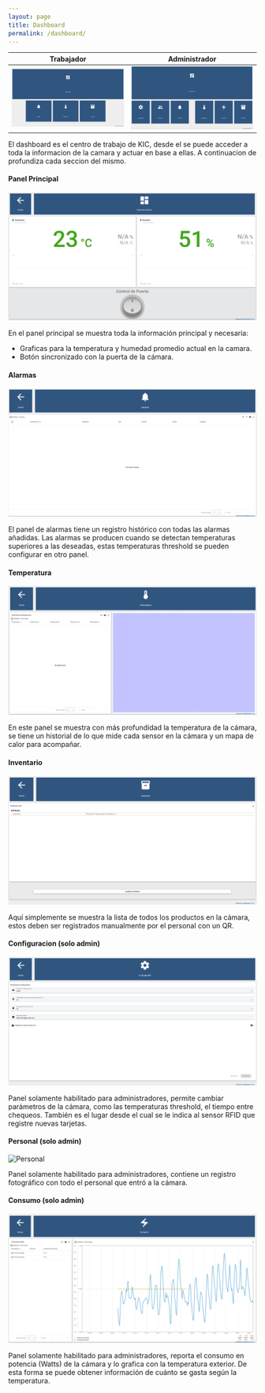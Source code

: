 ```yaml
---
layout: page
title: Dashboard
permalink: /dashboard/
---
```


Trabajador                                                                                                              |  Administrador
:----------------------------------------------------------------------------------------------------------------------:|:---------------------------------------------------------------------------------------------------------------------------------------:
![Dashboard](https://raw.githubusercontent.com/SisCom-PI2-2023-2/proyecto-keep-it-cool/main/docs/assets/Dashboard.jpg)  |  ![Dashboard Admin](https://raw.githubusercontent.com/SisCom-PI2-2023-2/proyecto-keep-it-cool/main/docs/assets/Dashboard%20(admin).PNG)



El dashboard es el centro de trabajo de KIC, desde el se puede acceder a toda la informacion de la camara y actuar en base a ellas. A continuacion de profundiza cada seccion del mismo.

####  Panel Principal

![Panel Principal](https://raw.githubusercontent.com/SisCom-PI2-2023-2/proyecto-keep-it-cool/main/docs/assets/Panel%20de%20Control.PNG)

En el panel principal se muestra toda la información principal y necesaria:

* Graficas para la temperatura y humedad promedio actual en la camara.
* Botón sincronizado con la puerta de la cámara.

#### Alarmas

![Alarmas](https://raw.githubusercontent.com/SisCom-PI2-2023-2/proyecto-keep-it-cool/main/docs/assets/Alarmas.png)

El panel de alarmas tiene un registro histórico con todas las alarmas añadidas. Las alarmas se producen cuando se detectan temperaturas superiores a las deseadas, estas temperaturas threshold se pueden configurar en otro panel.

#### Temperatura

![Temperatura](https://raw.githubusercontent.com/SisCom-PI2-2023-2/proyecto-keep-it-cool/main/docs/assets/Temperatura.png)

En este panel se muestra con más profundidad la temperatura de la cámara, se tiene un historial de lo que mide cada sensor en la cámara y un mapa de calor para acompañar.

#### Inventario

![Inventario](https://raw.githubusercontent.com/SisCom-PI2-2023-2/proyecto-keep-it-cool/main/docs/assets/Inventario.png)

Aquí simplemente se muestra la lista de todos los productos en la cámara, estos deben ser registrados manualmente por el personal con un QR.

#### Configuracion (solo admin)

![Configuración](https://raw.githubusercontent.com/SisCom-PI2-2023-2/proyecto-keep-it-cool/main/docs/assets/Configuracion.png)

Panel solamente habilitado para administradores, permite cambiar parámetros de la cámara, como las temperaturas threshold, el tiempo entre chequeos. También es el lugar desde el cual se le indica al sensor RFID que registre nuevas tarjetas.

#### Personal (solo admin)

![Personal](img.png)

Panel solamente habilitado para administradores, contiene un registro fotográfico con todo el personal que entró a la cámara.

#### Consumo (solo admin)

![Consumo](https://raw.githubusercontent.com/SisCom-PI2-2023-2/proyecto-keep-it-cool/main/docs/assets/Consumo.png)

Panel solamente habilitado para administradores, reporta el consumo en potencia (Watts) de la cámara y lo grafica con la temperatura exterior. De esta forma se puede obtener información de cuánto se gasta según la temperatura.
